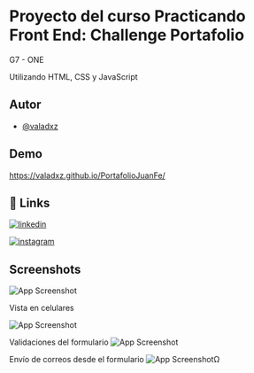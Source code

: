 
# Proyecto del curso Practicando Front End: Challenge Portafolio
G7 - ONE

Utilizando HTML, CSS y JavaScript
## Autor

- [@valadxz](https://www.github.com/valadxz)


## Demo

https://valadxz.github.io/PortafolioJuanFe/


## 🔗 Links
[![linkedin](https://img.shields.io/badge/linkedin-0A66C2?style=for-the-badge&logo=linkedin&logoColor=white)](https://www.linkedin.com/in/valadz/)

[![instagram](https://img.shields.io/badge/Instagram-E4405F?style=for-the-badge&logo=instagram&logoColor=white)](https://www.instagram.com/vxladez)
## Screenshots

![App Screenshot](https://i.ibb.co/b3xhgGm/imagen-2024-09-20-013347952.png)

Vista en celulares

![App Screenshot](https://i.ibb.co/vVmTppv/valadxz-github-io-Portafolio-Juan-Fe-Samsung-Galaxy-S20-Ultra.png)

Validaciones del formulario
![App Screenshot](https://i.ibb.co/PWpMMJS/imagen-2024-09-20-014431544.png)

Envío de correos desde el formulario
![App Screenshot](https://i.ibb.co/CBFdqDh/imagen-2024-09-20-013326737.png)Ω

